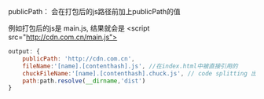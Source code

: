 publicPath：
会在打包后的js路径前加上publicPath的值

例如打包后的js是 main.js,
结果就会是 \<script src="http://cdn.com.cn/main.js">
```js
output: {
    publicPath: 'http://cdn.com.cn',
    fileName:'[name].[contenthash].js', //在index.html中被直接引用的
    chuckFileName:'[name].[contenthash].chuck.js', // code splitting 出来的文件名，不在index.html中被直接引用的
    path:path.resolve(__dirname,'dist')
}
```






